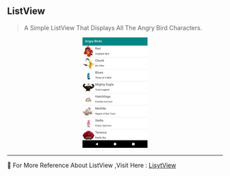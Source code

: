 ## ListView

> A Simple ListView That Displays All The Angry Bird Characters.

<p align="center">
	<img src="Img/Snap.png" width="30%" height="30%">
</p>	

---
💠 For More Reference About ListView ,Visit Here : [LisytView](https://developer.android.com/reference/android/widget/ListView)
